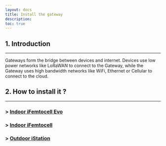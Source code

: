 ```yaml
---
layout: docs
title: Install the gateway
description: 
toc: true
---
```



## 1. Introduction
---------------------------------------

Gateways form the bridge between devices and internet. Devices use low power networks like LoRaWAN to connect to the Gateway, while the Gateway uses high bandwidth networks like WiFi, Ethernet or Cellular to connect to the cloud.


## 2. How to install it ?
---------------------------------------

###  > [Indoor iFemtocell Evo](./../gateway-installations/indoor-ifemtocell-evo)
###  > [Indoor iFemtocell](./../gateway-installations/indoor-ifemtocell)
###  > [Outdoor iStation](./../gateway-installations/outdoor-istation)
